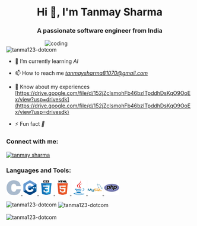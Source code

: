 <h1 align="center">Hi 👋, I'm Tanmay Sharma</h1>
<h3 align="center">A passionate software engineer from India</h3>

<img align="right" alt="coding" width="400" src="https://camo.githubusercontent.com/4d9f5ecceb711eec6e2018f38a5677dc657c9738d4a65ba3b928c41c0a45b439/68747470733a2f2f6d69726f2e6d656469756d2e636f6d2f6d61782f313336302f302a37513379765349765f7430696f4a2d5a2e676966">

<p align="left"> <img src="https://komarev.com/ghpvc/?username=tanma123-dotcom&label=Profile%20views&color=0e75b6&style=flat" alt="tanma123-dotcom" /> </p>

- 🌱 I’m currently learning *AI*

- 📫 How to reach me *tanmaysharma81070@gmail.com*

- 📄 Know about my experiences [https://drive.google.com/file/d/152jZcIsmohFb46bzITpddhDsKqO9OoEx/view?usp=drivesdk](https://drive.google.com/file/d/152jZcIsmohFb46bzITpddhDsKqO9OoEx/view?usp=drivesdk)

- ⚡ Fun fact *🙂*

<h3 align="left">Connect with me:</h3>
<p align="left">
<a href="https://linkedin.com/in/tanmay sharma" target="blank"><img align="center" src="https://raw.githubusercontent.com/rahuldkjain/github-profile-readme-generator/master/src/images/icons/Social/linked-in-alt.svg" alt="tanmay sharma" height="30" width="40" /></a>
</p>

<h3 align="left">Languages and Tools:</h3>
<p align="left"> <a href="https://www.cprogramming.com/" target="_blank" rel="noreferrer"> <img src="https://raw.githubusercontent.com/devicons/devicon/master/icons/c/c-original.svg" alt="c" width="40" height="40"/> </a> <a href="https://www.w3schools.com/cpp/" target="_blank" rel="noreferrer"> <img src="https://raw.githubusercontent.com/devicons/devicon/master/icons/cplusplus/cplusplus-original.svg" alt="cplusplus" width="40" height="40"/> </a> <a href="https://www.w3schools.com/css/" target="_blank" rel="noreferrer"> <img src="https://raw.githubusercontent.com/devicons/devicon/master/icons/css3/css3-original-wordmark.svg" alt="css3" width="40" height="40"/> </a> <a href="https://www.w3.org/html/" target="_blank" rel="noreferrer"> <img src="https://raw.githubusercontent.com/devicons/devicon/master/icons/html5/html5-original-wordmark.svg" alt="html5" width="40" height="40"/> </a> <a href="https://www.java.com" target="_blank" rel="noreferrer"> <img src="https://raw.githubusercontent.com/devicons/devicon/master/icons/java/java-original.svg" alt="java" width="40" height="40"/> </a> <a href="https://www.mysql.com/" target="_blank" rel="noreferrer"> <img src="https://raw.githubusercontent.com/devicons/devicon/master/icons/mysql/mysql-original-wordmark.svg" alt="mysql" width="40" height="40"/> </a> <a href="https://www.php.net" target="_blank" rel="noreferrer"> <img src="https://raw.githubusercontent.com/devicons/devicon/master/icons/php/php-original.svg" alt="php" width="40" height="40"/> </a> </p>

<p><img align="left" src="https://github-readme-stats.vercel.app/api/top-langs?username=tanma123-dotcom&show_icons=true&locale=en&layout=compact" alt="tanma123-dotcom" /></p>

<p>&nbsp;<img align="center" src="https://github-readme-stats.vercel.app/api?username=tanma123-dotcom&show_icons=true&locale=en" alt="tanma123-dotcom" /></p>

<p><img align="center" src="https://github-readme-streak-stats.herokuapp.com/?user=tanma123-dotcom&" alt="tanma123-dotcom" /></p>
